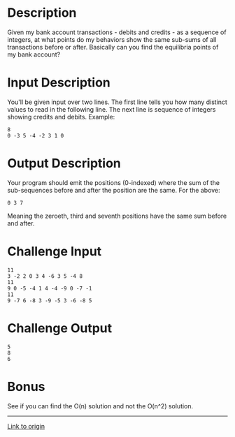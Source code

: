 # Description

Given my bank account transactions - debits and credits - as a sequence of integers, at what points do my behaviors show the same sub-sums of all transactions before or after. Basically can you find the equilibria points of my bank account?

# Input Description

You'll be given input over two lines. The first line tells you how many distinct values to read in the following line. The next line is sequence of integers showing credits and debits. Example:

	8
	0 -3 5 -4 -2 3 1 0

# Output Description

Your program should emit the positions (0-indexed) where the sum of the sub-sequences before and after the position are the same. For the above:

	0 3 7

Meaning the zeroeth, third and seventh positions have the same sum before and after. 

# Challenge Input

	11
	3 -2 2 0 3 4 -6 3 5 -4 8
	11 
	9 0 -5 -4 1 4 -4 -9 0 -7 -1
	11 
	9 -7 6 -8 3 -9 -5 3 -6 -8 5

# Challenge Output

	5
	8
	6

# Bonus

See if you can find the O(n) solution and not the O(n^2) solution.

---

[Link to origin](https://www.reddit.com/r/dailyprogrammer/7vx85p)